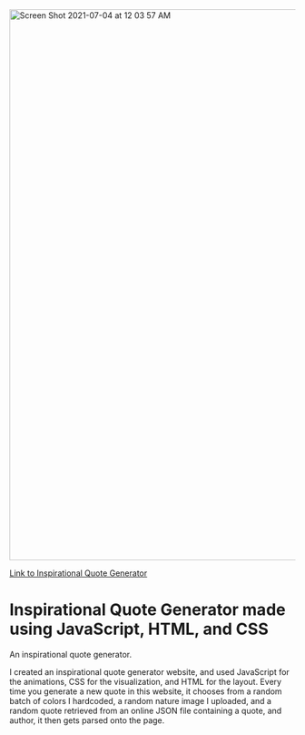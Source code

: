 <img width="969" alt="Screen Shot 2021-07-04 at 12 03 57 AM" src="https://user-images.githubusercontent.com/74996590/124376319-561fee80-dc5b-11eb-8695-9ec811690da4.png">

 [Link to Inspirational Quote Generator](https://alex-t-l.github.io/Inspirational-Quote-Generator/)
 
# Inspirational Quote Generator made using JavaScript, HTML, and CSS
An inspirational quote generator.

I created an inspirational quote generator website, and used JavaScript for the animations, CSS for the visualization, and HTML for the layout. Every time you generate a new quote in this website, it chooses from a random batch of colors I hardcoded, a random nature image I uploaded, and a random quote retrieved from an online JSON file containing a quote, and author, it then gets parsed onto the page.

